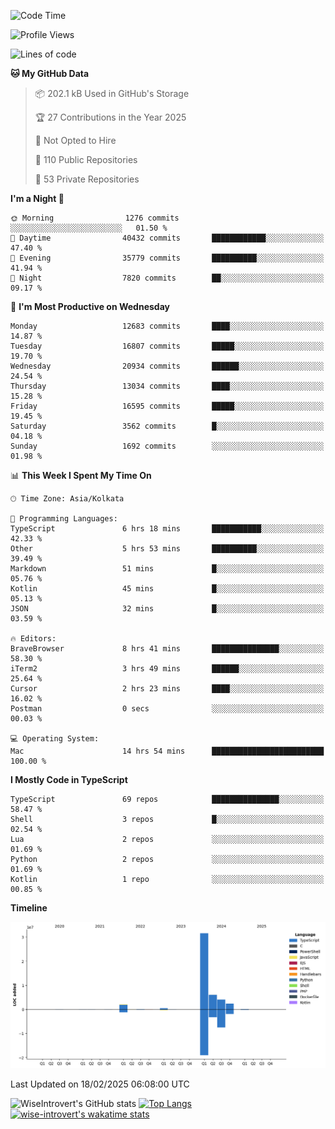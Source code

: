 <!--START_SECTION:waka-->
![Code Time](http://img.shields.io/badge/Code%20Time-2%2C215%20hrs%2026%20mins-blue)

![Profile Views](http://img.shields.io/badge/Profile%20Views-0-blue)

![Lines of code](https://img.shields.io/badge/From%20Hello%20World%20I%27ve%20Written-47.3%20million%20lines%20of%20code-blue)

**🐱 My GitHub Data** 

> 📦 202.1 kB Used in GitHub's Storage 
 > 
> 🏆 27 Contributions in the Year 2025
 > 
> 🚫 Not Opted to Hire
 > 
> 📜 110 Public Repositories 
 > 
> 🔑 53 Private Repositories 
 > 
**I'm a Night 🦉** 

```text
🌞 Morning                1276 commits        ░░░░░░░░░░░░░░░░░░░░░░░░░   01.50 % 
🌆 Daytime                40432 commits       ████████████░░░░░░░░░░░░░   47.40 % 
🌃 Evening                35779 commits       ██████████░░░░░░░░░░░░░░░   41.94 % 
🌙 Night                  7820 commits        ██░░░░░░░░░░░░░░░░░░░░░░░   09.17 % 
```
📅 **I'm Most Productive on Wednesday** 

```text
Monday                   12683 commits       ████░░░░░░░░░░░░░░░░░░░░░   14.87 % 
Tuesday                  16807 commits       █████░░░░░░░░░░░░░░░░░░░░   19.70 % 
Wednesday                20934 commits       ██████░░░░░░░░░░░░░░░░░░░   24.54 % 
Thursday                 13034 commits       ████░░░░░░░░░░░░░░░░░░░░░   15.28 % 
Friday                   16595 commits       █████░░░░░░░░░░░░░░░░░░░░   19.45 % 
Saturday                 3562 commits        █░░░░░░░░░░░░░░░░░░░░░░░░   04.18 % 
Sunday                   1692 commits        ░░░░░░░░░░░░░░░░░░░░░░░░░   01.98 % 
```


📊 **This Week I Spent My Time On** 

```text
🕑︎ Time Zone: Asia/Kolkata

💬 Programming Languages: 
TypeScript               6 hrs 18 mins       ███████████░░░░░░░░░░░░░░   42.33 % 
Other                    5 hrs 53 mins       ██████████░░░░░░░░░░░░░░░   39.49 % 
Markdown                 51 mins             █░░░░░░░░░░░░░░░░░░░░░░░░   05.76 % 
Kotlin                   45 mins             █░░░░░░░░░░░░░░░░░░░░░░░░   05.13 % 
JSON                     32 mins             █░░░░░░░░░░░░░░░░░░░░░░░░   03.59 % 

🔥 Editors: 
BraveBrowser             8 hrs 41 mins       ███████████████░░░░░░░░░░   58.30 % 
iTerm2                   3 hrs 49 mins       ██████░░░░░░░░░░░░░░░░░░░   25.64 % 
Cursor                   2 hrs 23 mins       ████░░░░░░░░░░░░░░░░░░░░░   16.02 % 
Postman                  0 secs              ░░░░░░░░░░░░░░░░░░░░░░░░░   00.03 % 

💻 Operating System: 
Mac                      14 hrs 54 mins      █████████████████████████   100.00 % 
```

**I Mostly Code in TypeScript** 

```text
TypeScript               69 repos            ███████████████░░░░░░░░░░   58.47 % 
Shell                    3 repos             █░░░░░░░░░░░░░░░░░░░░░░░░   02.54 % 
Lua                      2 repos             ░░░░░░░░░░░░░░░░░░░░░░░░░   01.69 % 
Python                   2 repos             ░░░░░░░░░░░░░░░░░░░░░░░░░   01.69 % 
Kotlin                   1 repo              ░░░░░░░░░░░░░░░░░░░░░░░░░   00.85 % 
```



**Timeline**

![Lines of Code chart](https://raw.githubusercontent.com/wise-introvert/wise-introvert/master/assets/bar_graph.png)


 Last Updated on 18/02/2025 06:08:00 UTC
<!--END_SECTION:waka-->

![WiseIntrovert's GitHub stats](https://github-readme-stats.vercel.app/api?username=wise-introvert&count_private=true&show_icons=true)
[![Top Langs](https://github-readme-stats.vercel.app/api/top-langs/?username=wise-introvert&langs_count=10)](https://github.com/anuraghazra/github-readme-stats)
[![wise-introvert's wakatime stats](https://github-readme-stats.vercel.app/api/wakatime?username=wiseintrovert)](https://github.com/anuraghazra/github-readme-stats)
